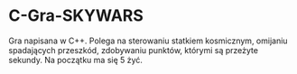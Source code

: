 # C-Gra-SKYWARS
Gra napisana w C++. Polega na sterowaniu statkiem kosmicznym, omijaniu spadających przeszkód, zdobywaniu punktów, którymi są przeżyte sekundy. Na początku ma się 5 żyć.
